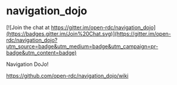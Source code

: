 # navigation_dojo

[![Join the chat at https://gitter.im/open-rdc/navigation_dojo](https://badges.gitter.im/Join%20Chat.svg)](https://gitter.im/open-rdc/navigation_dojo?utm_source=badge&utm_medium=badge&utm_campaign=pr-badge&utm_content=badge)

Navigation DoJo!

https://github.com/open-rdc/navigation_dojo/wiki
